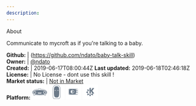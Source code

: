 ```yaml
---
description: 
---
```

About

Communicate to mycroft as if you're talking to a baby.

**Github:** | (https://github.com/ndato/baby-talk-skill)  
**Owner:** | [@ndato](https://github.com/ndato)  
**Created:** | 2019-06-17T08:00:44Z  **Last updated:** 2019-06-18T02:46:18Z  
**License:** | No License - dont use this skill !  
**Market status:** | [Not in Market](https://market.mycroft.ai/skill/)  
**Platform:**   ![](.gitbook/assets/mark-1-icon.png)  ![](.gitbook/assets/mark-2-icon.png)  ![](.gitbook/assets/picroft-icon.png)  ![](.gitbook/assets/kde.png)   

